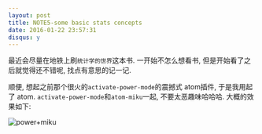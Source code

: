 ```yaml
---
layout: post
title: NOTE5-some basic stats concepts
date: 2016-01-22 23:57:31
disqus: y
---
```


最近会尽量在地铁上刷`统计学的世界`这本书.
一开始不怎么想看书, 但是开始看了之后就觉得还不错呢, 找点有意思的记一记.

顺便, 想起之前那个很火的`activate-power-mode`的震撼式 atom插件,
于是我用起了 atom.
`activate-power-mode`和`atom-miku`一起, 不要太恶趣味哈哈哈.
大概的效果如下:

![power+miku](http://7xpew2.com1.z0.glb.clouddn.com/chaostest.gif)
